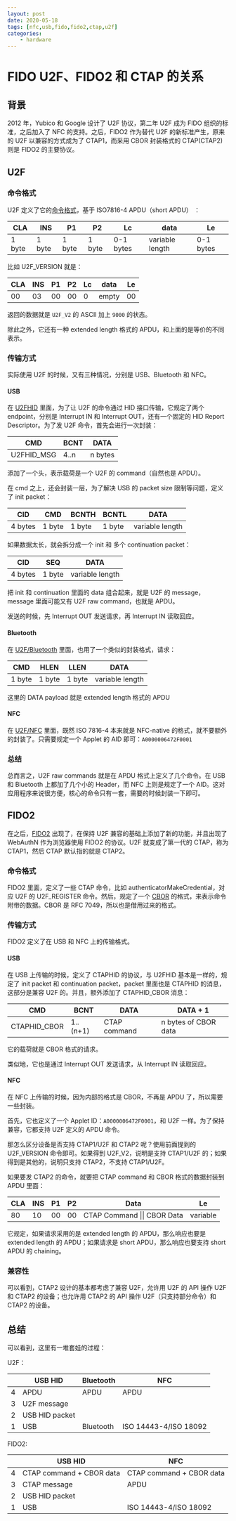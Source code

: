 ```yaml
---
layout: post
date: 2020-05-18
tags: [nfc,usb,fido,fido2,ctap,u2f]
categories:
    - hardware
---
```


# FIDO U2F、FIDO2 和 CTAP 的关系

## 背景

2012 年，Yubico 和 Google 设计了 U2F 协议，第二年 U2F 成为 FIDO 组织的标准，之后加入了 NFC 的支持。之后，FIDO2 作为替代 U2F 的新标准产生，原来的 U2F 以兼容的方式成为了 CTAP1，而采用 CBOR 封装格式的 CTAP(CTAP2) 则是 FIDO2 的主要协议。

## U2F

### 命令格式

U2F 定义了它的[命令格式](https://fidoalliance.org/specs/fido-u2f-v1.2-ps-20170411/fido-u2f-raw-message-formats-v1.2-ps-20170411.pdf)，基于 ISO7816-4 APDU（short APDU） ：

| CLA    | INS    | P1     | P2     | Lc        | data            | Le        |
| ------ | ------ | ------ | ------ | --------- | --------------- | --------- |
| 1 byte | 1 byte | 1 byte | 1 byte | 0-1 bytes | variable length | 0-1 bytes |

比如 U2F_VERSION 就是：

| CLA  | INS  | P1   | P2   | Lc   | data  | Le   |
| ---- | ---- | ---- | ---- | ---- | ----- | ---- |
| 00   | 03   | 00   | 00   | 0    | empty | 00   |

返回的数据就是 `U2F_V2` 的 ASCII 加上 `9000` 的状态。

除此之外，它还有一种 extended length 格式的 APDU，和上面的是等价的不同表示。

### 传输方式

实际使用 U2F 的时候，又有三种情况，分别是 USB、Bluetooth 和 NFC。

#### USB

在 [U2FHID](https://fidoalliance.org/specs/fido-u2f-v1.2-ps-20170411/fido-u2f-hid-protocol-v1.2-ps-20170411.pdf) 里面，为了让 U2F 的命令通过 HID 接口传输，它规定了两个 endpoint，分别是 Interrupt IN 和 Interrupt OUT，还有一个固定的 HID Report Descriptor。为了发 U2F 命令，首先会进行一次封装：

| CMD        | BCNT | DATA    |
| ---------- | ---- | ------- |
| U2FHID_MSG | 4..n | n bytes |

添加了一个头，表示载荷是一个 U2F 的 command（自然也是 APDU）。

在 cmd 之上，还会封装一层，为了解决 USB 的 packet size 限制等问题，定义了 init packet：

| CID     | CMD    | BCNTH  | BCNTL  | DATA            |
| ------- | ------ | ------ | ------ | --------------- |
| 4 bytes | 1 byte | 1 byte | 1 byte | variable length |

如果数据太长，就会拆分成一个 init 和 多个 continuation packet：

| CID     | SEQ    | DATA            |
| ------- | ------ | --------------- |
| 4 bytes | 1 byte | variable length |

把 init 和 continuation 里面的 data 组合起来，就是 U2F 的 message，message 里面可能又有 U2F raw command，也就是 APDU。

发送的时候，先 Interrupt OUT 发送请求，再 Interrupt IN 读取回应。

#### Bluetooth

在 [U2F/Bluetooth](https://fidoalliance.org/specs/fido-u2f-v1.2-ps-20170411/fido-u2f-bt-protocol-v1.2-ps-20170411.pdf) 里面，也用了一个类似的封装格式，请求：

| CMD    | HLEN   | LLEN   | DATA            |
| ------ | ------ | ------ | --------------- |
| 1 byte | 1 byte | 1 byte | variable length |

这里的 DATA payload 就是 extended length 格式的 APDU

#### NFC

在 [U2F/NFC](https://fidoalliance.org/specs/fido-u2f-v1.2-ps-20170411/fido-u2f-nfc-protocol-v1.2-ps-20170411.pdf) 里面，既然 ISO 7816-4 本来就是 NFC-native 的格式，就不要额外的封装了。只需要规定一个 Applet 的 AID 即可：`A0000006472F0001`

### 总结

总而言之，U2F raw commands 就是在 APDU 格式上定义了几个命令。在 USB 和 Bluetooth 上都加了几个小的 Header，而 NFC 上则是规定了一个 AID。这对应用程序来说很方便，核心的命令只有一套，需要的时候封装一下即可。

## FIDO2

在之后，[FIDO2](https://fidoalliance.org/specs/fido-v2.0-rd-20170927/fido-client-to-authenticator-protocol-v2.0-rd-20170927.html#message-encoding) 出现了，在保持 U2F 兼容的基础上添加了新的功能，并且出现了 WebAuthN 作为浏览器使用 FIDO2 的协议。U2F 就变成了第一代的 CTAP，称为 CTAP1，然后 CTAP 默认指的就是 CTAP2。

### 命令格式

FIDO2 里面，定义了一些 CTAP 命令，比如 authenticatorMakeCredential，对应 U2F 的 U2F_REGISTER 命令。然后，规定了一个 [CBOR](https://tools.ietf.org/html/rfc7049) 的格式，来表示命令附带的数据。CBOR 是 RFC 7049，所以也是借用过来的格式。

### 传输方式

FIDO2 定义了在 USB 和 NFC 上的传输格式。

#### USB

在 USB 上传输的时候，定义了 CTAPHID 的协议，与 U2FHID 基本是一样的，规定了 init packet 和 continuation packet，packet 里面也是 CTAPHID 的消息，这部分是兼容 U2F 的。并且，额外添加了 CTAPHID_CBOR 消息：

| CMD          | BCNT     | DATA         | DATA + 1             |
| ------------ | -------- | ------------ | -------------------- |
| CTAPHID_CBOR | 1..(n+1) | CTAP command | n bytes of CBOR data |

它的载荷就是 CBOR 格式的请求。

类似地，它也是通过 Interrupt OUT 发送请求，从 Interrupt IN 读取回应。

#### NFC

在 NFC 上传输的时候，因为内部的格式是 CBOR，不再是 APDU 了，所以需要一些封装。

首先，它也定义了一个 Applet ID：`A0000006472F0001`，和 U2F 一样。为了保持兼容，它都支持 U2F 定义的 APDU 命令。

那怎么区分设备是否支持 CTAP1/U2F 和 CTAP2 呢？使用前面提到的 U2F_VERSION 命令即可。如果得到 U2F_V2，说明是支持 CTAP1/U2F 的；如果得到是其他的，说明只支持 CTAP2，不支持 CTAP1/U2F。

如果要发 CTAP2 的命令，就要把 CTAP command 和 CBOR 格式的数据封装到 APDU 里面：

| CLA  | INS  | P1   | P2   | Data                        | Le       |
| ---- | ---- | ---- | ---- | --------------------------- | -------- |
| 80   | 10   | 00   | 00   | CTAP Command \|\| CBOR Data | variable |

它规定，如果请求采用的是 extended length 的 APDU，那么响应也要是 extended length 的 APDU；如果请求是 short APDU，那么响应也要支持 short APDU 的 chaining。

### 兼容性

可以看到，CTAP2 设计的基本都考虑了兼容 U2F，允许用 U2F 的 API 操作 U2F 和 CTAP2 的设备；也允许用 CTAP2 的 API 操作 U2F（只支持部分命令）和  CTAP2 的设备。

## 总结

可以看到，这里有一堆套娃的过程：

U2F：

|      | USB HID        | Bluetooth | NFC                   |
| ---- | -------------- | --------- | --------------------- |
| 4    | APDU           | APDU      | APDU                  |
| 3    | U2F message    |           |                       |
| 2    | USB HID packet |           |                       |
| 1    | USB            | Bluetooth | ISO 14443-4/ISO 18092 |

FIDO2:

|      | USB HID                  | NFC                      |
| ---- | ------------------------ | ------------------------ |
| 4    | CTAP command + CBOR data | CTAP command + CBOR data |
| 3    | CTAP message             | APDU                     |
| 2    | USB HID packet           |                          |
| 1    | USB                      | ISO 14443-4/ISO 18092    |


